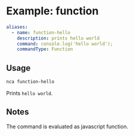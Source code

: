 # Example: function

```yml
aliases:
  - name: function-hello
    description: prints hello world
    command: console.log('hello world');
    commandType: Function
```

## Usage

```bash
nca function-hello
```

Prints `hello world`.


## Notes

The command is evaluated as javascript function.
